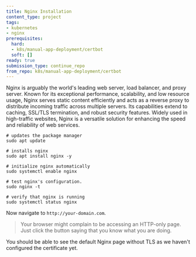 ```yaml
---
title: Nginx Installation
content_type: project
tags:
- kubernetes
- nginx
prerequisites:
  hard: 
  - k8s/manual-app-deployment/certbot
  soft: []
ready: true
submission_type: continue_repo
from_repo: k8s/manual-app-deployment/certbot
---
```


Nginx is arguably the world's leading web server, load balancer, and proxy server. Known for its exceptional performance, scalability, and low resource usage, Nginx serves static content efficiently and acts as a reverse proxy to distribute incoming traffic across multiple servers. Its capabilities extend to caching, SSL/TLS termination, and robust security features. Widely used in high-traffic websites, Nginx is a versatile solution for enhancing the speed and reliability of web services.

```
# updates the package manager
sudo apt update

# installs nginx
sudo apt install nginx -y

# initialize nginx automatically
sudo systemctl enable nginx

# test nginx's configuration.
sudo nginx -t

# verify that nginx is running
sudo systemctl status nginx
```

Now navigate to `http://your-domain.com`.

> Your browser might complain to be accessing an HTTP-only page. Just click the button saying that you know what you are doing.

You should be able to see the default Nginx page without TLS as we haven't configured the certificate yet.
